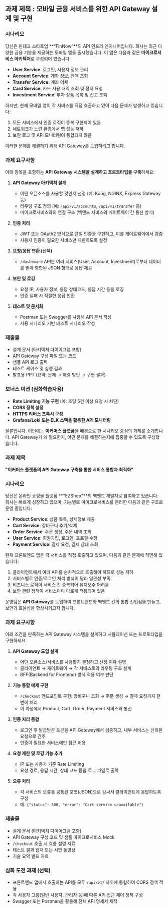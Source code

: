## 과제 제목 : 모바일 금융 서비스를 위한 API Gateway 설계 및 구현

### 시나리오

당신은 핀테크 스타트업 **“FinNow”**의 API 인프라 엔지니어입니다. 회사는 최근 다양한 금융 기능을 제공하는 모바일 앱을 출시했습니다. 이 앱은 다음과 같은 **마이크로서비스 아키텍처**로 구성되어 있습니다:

* **User Service**: 로그인, 사용자 정보 관리
* **Account Service**: 계좌 정보, 잔액 조회
* **Transfer Service**: 계좌 이체
* **Card Service**: 카드 사용 내역 조회 및 정지 요청
* **Investment Service**: 투자 상품 목록 및 잔고 조회

하지만, 현재 모바일 앱이 각 서비스를 직접 호출하고 있어 다음 문제가 발생하고 있습니다:

1. 모든 서비스에서 인증 로직이 중복 구현되어 있음
2. 네트워크가 느린 환경에서 앱 성능 저하
3. 보안 로그 및 API 모니터링이 통합되지 않음

이러한 문제를 해결하기 위해 API Gateway를 도입하려고 합니다.

### 과제 요구사항

아래 항목을 포함하는 **API Gateway 시스템을 설계하고 프로토타입을 구축**하세요:

1. **API Gateway 아키텍처 설계**

   * 어떤 오픈소스를 사용할 것인지 선정 (예: Kong, NGINX, Express Gateway 등)
   * 라우팅 구조 정의 (예: `/api/v1/accounts`, `/api/v1/transfer` 등)
   * 마이크로서비스와의 연결 구조 (백엔드 서비스와 게이트웨이 간 통신 방식)

2. **인증 처리**

   * JWT 또는 OAuth2 방식으로 단일 인증을 구현하고, 이를 게이트웨이에서 검증
   * 사용자 인증이 필요한 서비스만 제한하도록 설정

3. **요청/응답 변환 (선택)**

   * `/dashboard` API는 여러 서비스(User, Account, Investment)로부터 데이터를 받아 병합된 JSON 형태로 응답 제공

4. **보안 및 로깅**

   * 요청 IP, 사용자 정보, 응답 상태코드, 응답 시간 등을 로깅
   * 인증 실패 시 적절한 응답 반환

5. **테스트 및 문서화**

   * Postman 또는 Swagger를 사용해 API 문서 작성
   * 사용 시나리오 기반 테스트 시나리오 작성

### 제출물

* 설계 문서 (아키텍처 다이어그램 포함)
* API Gateway 구성 파일 또는 코드
* 샘플 API 로그 출력
* 테스트 케이스 및 실행 결과
* 발표용 PPT (요약: 문제 → 해결 방안 → 구현 결과)

### 보너스 미션 (심화학습자용)

* **Rate Limiting 기능 구현** (예: 초당 5건 이상 요청 시 차단)
* **CORS 정책 설정**
* **HTTPS 리버스 프록시 구성**
* **Grafana/Loki 또는 ELK 스택을 활용한 API 모니터링**

물론입니다. 이번에는 **이커머스 플랫폼**을 배경으로 한 시나리오 중심의 과제를 소개합니다. API Gateway가 왜 필요한지, 어떤 문제를 해결하는지에 집중할 수 있도록 구성했습니다.

### 과제 제목

**"이커머스 플랫폼의 API Gateway 구축을 통한 서비스 통합과 최적화"**

### 시나리오

당신은 온라인 쇼핑몰 플랫폼 **"EZShop"**의 백엔드 개발자로 참여하고 있습니다. 회사는 빠르게 성장하고 있으며, 기능별로 마이크로서비스를 분리한 다음과 같은 구조로 운영 중입니다:

* **Product Service**: 상품 목록, 상세정보 제공
* **Cart Service**: 장바구니 추가/삭제
* **Order Service**: 주문 생성, 주문 내역 조회
* **User Service**: 회원가입, 로그인, 프로필 수정
* **Payment Service**: 결제 요청, 결제 상태 조회

현재 프론트엔드 앱은 각 서비스를 직접 호출하고 있으며, 다음과 같은 문제에 직면해 있습니다:

1. 클라이언트에서 여러 API를 순차적으로 호출해야 하므로 성능 저하
2. 서비스별로 인증/로그인 처리 방식이 달라 일관성 부족
3. 비즈니스 로직이 서비스 간 중복되어 유지보수 어려움
4. 보안 관련 정책이 서비스마다 다르게 적용되어 있음

운영팀은 **API Gateway**를 도입하여 프론트엔드와 백엔드 간의 통합 진입점을 만들고, 보안과 효율성을 향상시키고자 합니다.

### 과제 요구사항

아래 조건을 만족하는 API Gateway 시스템을 설계하고 시뮬레이션 또는 프로토타입을 구현하세요.

1. **API Gateway 도입 설계**

   * 어떤 오픈소스/서비스를 사용할지 결정하고 선정 이유 설명
   * 클라이언트 → 게이트웨이 → 각 서비스로의 라우팅 구조 설계
   * BFF(Backend for Frontend) 방식 적용 여부 판단

2. **기능 통합 예제 구현**

   * `/checkout` 엔드포인트 구현: 장바구니 조회 → 주문 생성 → 결제 요청까지 한 번에 처리
   * 이 과정에서 Product, Cart, Order, Payment 서비스와 통신

3. **인증 처리 통합**

   * 로그인 후 발급받은 토큰을 API Gateway에서 검증하고, 내부 서비스는 신뢰된 요청으로 간주
   * 인증이 필요한 서비스에만 접근 허용

4. **요청 제한 및 로깅 기능 추가**

   * IP 또는 사용자 기준 Rate Limiting
   * 요청 경로, 응답 시간, 상태 코드 등을 로그 파일로 출력

5. **오류 처리**

   * 각 서비스의 오류를 공통된 포맷(JSON)으로 감싸서 클라이언트에 응답하도록 구성
   * 예: `{"status": 500, "error": "Cart service unavailable"}`

### 제출물

* 설계 문서 (아키텍처 다이어그램 포함)
* API Gateway 구성 코드 및 샘플 마이크로서비스 Mock
* `/checkout` 호출 시 흐름 설명 자료
* 테스트 결과 캡처 또는 시연 동영상
* 기술 요약 발표 자료

### 심화 도전 과제 (선택)

* 프론트엔드 앱에서 호출하는 API를 모두 `/api/v1/` 하위에 통합하여 CORS 정책 적용
* 각 사용자 그룹(일반 사용자, 관리자 등)에 따른 API 접근 제어 정책 구성
* Swagger 또는 Postman을 활용해 전체 API 명세서 제작

